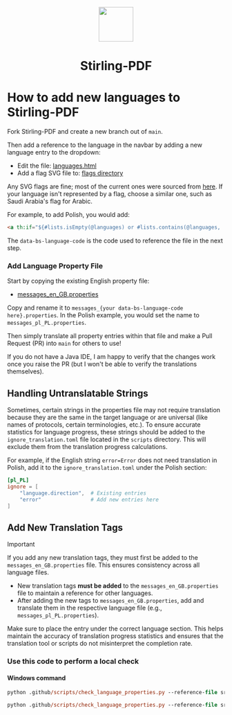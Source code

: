 <p align="center">
  <img src="https://raw.githubusercontent.com/Stirling-Tools/Stirling-PDF/main/docs/stirling.png" width="80">
  <br>
  <h1 align="center">Stirling-PDF</h1>
</p>

# How to add new languages to Stirling-PDF

Fork Stirling-PDF and create a new branch out of `main`.

Then add a reference to the language in the navbar by adding a new language entry to the dropdown:

- Edit the file: [languages.html](https://github.com/Stirling-Tools/Stirling-PDF/blob/main/src/main/resources/templates/fragments/languages.html)
- Add a flag SVG file to: [flags directory](https://github.com/Stirling-Tools/Stirling-PDF/tree/main/src/main/resources/static/images/flags)

Any SVG flags are fine; most of the current ones were sourced from [here](https://flagicons.lipis.dev/). If your language isn't represented by a flag, choose a similar one, such as Saudi Arabia's flag for Arabic.

For example, to add Polish, you would add:

```html
<a th:if="${#lists.isEmpty(@languages) or #lists.contains(@languages, 'pl_PL')}" class="dropdown-item lang_dropdown-item" href="" data-bs-language-code="pl_PL"> <img th:src="@{'/images/flags/pl.svg'}" alt="icon" width="20" height="15"> Polski</a>
```

The `data-bs-language-code` is the code used to reference the file in the next step.

### Add Language Property File

Start by copying the existing English property file:

- [messages_en_GB.properties](https://github.com/Stirling-Tools/Stirling-PDF/blob/main/src/main/resources/messages_en_GB.properties)

Copy and rename it to `messages_{your data-bs-language-code here}.properties`. In the Polish example, you would set the name to `messages_pl_PL.properties`.

Then simply translate all property entries within that file and make a Pull Request (PR) into `main` for others to use!

If you do not have a Java IDE, I am happy to verify that the changes work once you raise the PR (but I won't be able to verify the translations themselves).

## Handling Untranslatable Strings

Sometimes, certain strings in the properties file may not require translation because they are the same in the target language or are universal (like names of protocols, certain terminologies, etc.). To ensure accurate statistics for language progress, these strings should be added to the `ignore_translation.toml` file located in the `scripts` directory. This will exclude them from the translation progress calculations.

For example, if the English string `error=Error` does not need translation in Polish, add it to the `ignore_translation.toml` under the Polish section:

```toml
[pl_PL]
ignore = [
    "language.direction",  # Existing entries
    "error"                # Add new entries here
]
```

## Add New Translation Tags

> [!IMPORTANT]
> If you add any new translation tags, they must first be added to the `messages_en_GB.properties` file. This ensures consistency across all language files.

- New translation tags **must be added** to the `messages_en_GB.properties` file to maintain a reference for other languages.
- After adding the new tags to `messages_en_GB.properties`, add and translate them in the respective language file (e.g., `messages_pl_PL.properties`).

Make sure to place the entry under the correct language section. This helps maintain the accuracy of translation progress statistics and ensures that the translation tool or scripts do not misinterpret the completion rate.

### Use this code to perform a local check

#### Windows command

```ps
python .github/scripts/check_language_properties.py --reference-file src\main\resources\messages_en_GB.properties --branch "" --files src\main\resources\messages_pl_PL.properties

python .github/scripts/check_language_properties.py --reference-file src\main\resources\messages_en_GB.properties --branch "" --check-file src\main\resources\messages_pl_PL.properties
```

